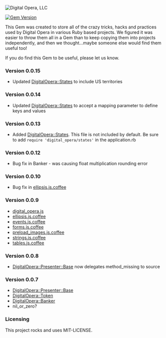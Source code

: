 ![Digital Opera, LLC](http://digitalopera.com/wp-content/uploads/2014/03/logo-symbol-text-orange-gary.png)

[![Gem Version](https://badge.fury.io/rb/digital_opera.png)](http://badge.fury.io/rb/digital_opera)

This Gem was created to store all of the crazy tricks, hacks and practices used by Digital Opera in various Ruby
based projects.  We figured it was easier to throw them all in a Gem than to keep copying them into projects
independently, and then we thought...maybe someone else would find them useful too!

If you do find this Gem to be useful, please let us know.

### Version 0.0.15
- Updated [DigitalOpera::States](https://github.com/noiseunion/do-toolbox/wiki/DigitalOpera::States) to include US territories

### Version 0.0.14
- Updated [DigitalOpera::States](https://github.com/noiseunion/do-toolbox/wiki/DigitalOpera::States) to accept a mapping parameter to define keys and values

### Version 0.0.13
- Added [DigitalOpera::States](https://github.com/noiseunion/do-toolbox/wiki/DigitalOpera::States). This file is not included by default. Be sure to add `require 'digital_opera/states'` in the application.rb

### Version 0.0.12
- Bug fix in Banker - was causing float multiplication rounding error

### Version 0.0.10
- Bug fix in [ellipsis.js.coffee](https://github.com/noiseunion/do-toolbox/wiki/ellipsis.js.coffee)

### Version 0.0.9
- [digital_opera.js](https://github.com/noiseunion/do-toolbox/wiki/digital_opera.js)
- [ellipsis.js.coffee](https://github.com/noiseunion/do-toolbox/wiki/ellipsis.js.coffee)
- [events.js.coffee](https://github.com/noiseunion/do-toolbox/wiki/events.js.coffee)
- [forms.js.coffee](https://github.com/noiseunion/do-toolbox/wiki/forms.js.coffee)
- [preload_images.js.coffee](https://github.com/noiseunion/do-toolbox/wiki/preload_images.js.coffee)
- [strings.js.coffee](https://github.com/noiseunion/do-toolbox/wiki/strings.js.coffee)
- [tables.js.coffee](https://github.com/noiseunion/do-toolbox/wiki/tables.js.coffee)

### Version 0.0.8
- [DigitalOpera::Presenter::Base](https://github.com/noiseunion/do-toolbox/wiki/DigitalOpera::Presenter::Base) now delegates method_missing to source

### Version 0.0.7

- [DigitalOpera::Presenter::Base](https://github.com/noiseunion/do-toolbox/wiki/DigitalOpera::Presenter::Base)
- [DigitalOpera::Token](https://github.com/noiseunion/do-toolbox/wiki/Token-Builder)
- [DigitalOpera::Banker](https://github.com/noiseunion/do-toolbox/wiki/DigitalOpera::Banker)
- nil_or_zero?

### Licensing

This project rocks and uses MIT-LICENSE.
